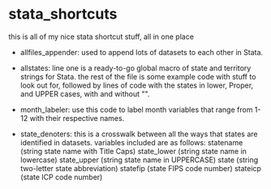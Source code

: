 # stata_shortcuts
this is all of my nice stata shortcut stuff, all in one place

- allfiles_appender:
used to append lots of datasets to each other in Stata.

- allstates:
line one is a ready-to-go global macro of state and territory strings for Stata.
the rest of the file is some example code with stuff to look out for, followed by
lines of code with the states in lower, Proper, and UPPER cases, with and without "".

- month_labeler:
use this code to label month variables that range from 1-12 with their respective names.

- state_denoters:
this is a crosswalk between all the ways that states are identified in datasets.
variables included are as follows:
  statename (string state name with Title Caps)
  state_lower (string state name in lowercase)
  state_upper (string state name in UPPERCASE)
  state (string two-letter state abbreviation)
  statefip (state FIPS code number)
  stateicp (state ICP code number)
